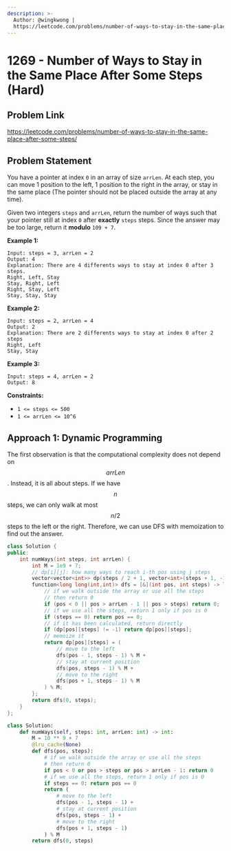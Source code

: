 ```yaml
---
description: >-
  Author: @wingkwong |
  https://leetcode.com/problems/number-of-ways-to-stay-in-the-same-place-after-some-steps/
---
```


# 1269 - Number of Ways to Stay in the Same Place After Some Steps (Hard)

## Problem Link

https://leetcode.com/problems/number-of-ways-to-stay-in-the-same-place-after-some-steps/

## Problem Statement

You have a pointer at index `0` in an array of size `arrLen`. At each step, you can move 1 position to the left, 1 position to the right in the array, or stay in the same place (The pointer should not be placed outside the array at any time).

Given two integers `steps` and `arrLen`, return the number of ways such that your pointer still at index `0` after **exactly** `steps` steps. Since the answer may be too large, return it **modulo** `109 + 7`.

**Example 1:**

```
Input: steps = 3, arrLen = 2
Output: 4
Explanation: There are 4 differents ways to stay at index 0 after 3 steps.
Right, Left, Stay
Stay, Right, Left
Right, Stay, Left
Stay, Stay, Stay
```

**Example 2:**

```
Input: steps = 2, arrLen = 4
Output: 2
Explanation: There are 2 differents ways to stay at index 0 after 2 steps
Right, Left
Stay, Stay
```

**Example 3:**

```
Input: steps = 4, arrLen = 2
Output: 8
```

**Constraints:**

* `1 <= steps <= 500`
* `1 <= arrLen <= 10^6`

## Approach 1: Dynamic Programming

The first observation is that the computational complexity does not depend on $$arrLen$$. Instead, it is all about steps. If we have $$n$$ steps, we can only walk at most $$n / 2$$ steps to the left or the right. Therefore, we can use DFS with memoization to find out the answer.

<SolutionAuthor name="@wingkwong"/>

```cpp
class Solution {
public:
    int numWays(int steps, int arrLen) {
        int M = 1e9 + 7;
        // dp[i][j]: how many ways to reach i-th pos using j steps
        vector<vector<int>> dp(steps / 2 + 1, vector<int>(steps + 1, -1));
        function<long long(int,int)> dfs = [&](int pos, int steps) -> long long {
            // if we walk outside the array or use all the steps
            // then return 0
            if (pos < 0 || pos > arrLen - 1 || pos > steps) return 0;
            // if we use all the steps, return 1 only if pos is 0
            if (steps == 0) return pos == 0;
            // if it has been calculated, return directly
            if (dp[pos][steps] != -1) return dp[pos][steps];
            // memoize it
            return dp[pos][steps] = (
                // move to the left
                dfs(pos - 1, steps - 1) % M + 
                // stay at current position
                dfs(pos, steps - 1) % M + 
                // move to the right
                dfs(pos + 1, steps - 1) % M
            ) % M;
        };
        return dfs(0, steps);
    }
};
```

<SolutionAuthor name="@wingkwong"/>

```py
class Solution:
    def numWays(self, steps: int, arrLen: int) -> int:
        M = 10 ** 9 + 7
        @lru_cache(None)
        def dfs(pos, steps):
            # if we walk outside the array or use all the steps
            # then return 0
            if pos < 0 or pos > steps or pos > arrLen - 1: return 0
            # if we use all the steps, return 1 only if pos is 0
            if steps == 0: return pos == 0
            return (
                # move to the left
                dfs(pos - 1, steps - 1) +
                # stay at current position
                dfs(pos, steps - 1) +
                # move to the right
                dfs(pos + 1, steps - 1) 
            ) % M
        return dfs(0, steps)
```